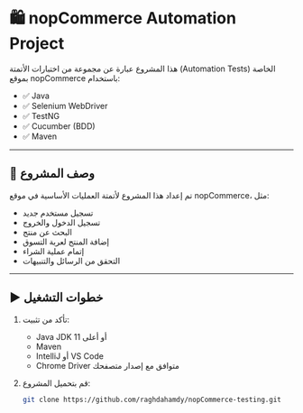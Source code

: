 # 🛍️ nopCommerce Automation Project

هذا المشروع عبارة عن مجموعة من اختبارات الأتمتة (Automation Tests) الخاصة بموقع nopCommerce باستخدام:

- ✅ Java
- ✅ Selenium WebDriver
- ✅ TestNG
- ✅ Cucumber (BDD)
- ✅ Maven

---

## 🧪 وصف المشروع

تم إعداد هذا المشروع لأتمتة العمليات الأساسية في موقع nopCommerce، مثل:

- تسجيل مستخدم جديد  
- تسجيل الدخول والخروج  
- البحث عن منتج  
- إضافة المنتج لعربة التسوق  
- إتمام عملية الشراء  
- التحقق من الرسائل والتنبيهات

---

## ▶️ خطوات التشغيل

1. تأكد من تثبيت:
   - Java JDK 11 أو أعلى  
   - Maven  
   - IntelliJ أو VS Code  
   - Chrome Driver متوافق مع إصدار متصفحك

2. قم بتحميل المشروع:
   ```bash
   git clone https://github.com/raghdahamdy/nopCommerce-testing.git
